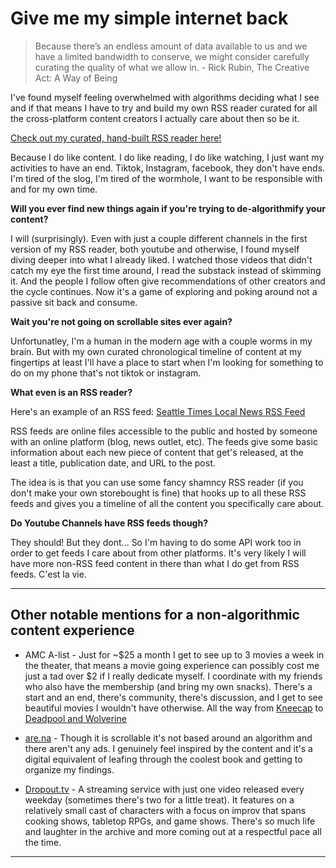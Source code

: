 # Give me my simple internet back

> Because there’s an endless amount of data available to us and we have a limited bandwidth to conserve, we might consider carefully curating the quality of what we allow in. - Rick Rubin, The Creative Act: A Way of Being

I've found myself feeling overwhelmed with algorithms deciding what I see and if that means I have to try and build my own RSS reader curated for all the cross-platform content creators I actually care about then so be it.

[Check out my curated, hand-built RSS reader here!]()

Because I do like content. I do like reading, I do like watching, I just want my activities to have an end. Tiktok, Instagram, facebook, they don't have ends. I'm tired of the slog, I'm tired of the wormhole, I want to be responsible with and for my own time.

**Will you ever find new things again if you're trying to de-algorithmify your content?**

I will (surprisingly). Even with just a couple different channels in the first version of my RSS reader, both youtube and otherwise, I found myself diving deeper into what I already liked. I watched those videos that didn't catch my eye the first time around, I read the substack instead of skimming it. And the people I follow often give recommendations of other creators and the cycle continues. Now it's a game of exploring and poking around not a passive sit back and consume.

**Wait you're not going on scrollable sites ever again?**

Unfortunatley, I'm a human in the modern age with a couple worms in my brain. But with my own curated chronological timeline of content at my fingertips at least I'll have a place to start when I'm looking for something to do on my phone that's not tiktok or instagram.

**What even is an RSS reader?**

Here's an example of an RSS feed: [Seattle Times Local News RSS Feed](https://www.seattletimes.com/seattle-news/feed/)

RSS feeds are online files accessible to the public and hosted by someone with an online platform (blog, news outlet, etc). The feeds give some basic information about each new piece of content that get's released, at the least a title, publication date, and URL to the post.

The idea is is that you can use some fancy shamncy RSS reader (if you don't make your own storebought is fine) that hooks up to all these RSS feeds and gives you a timeline of all the content you specifically care about.

**Do Youtube Channels have RSS feeds though?**

They should! But they dont... So I'm having to do some API work too in order to get feeds I care about from other platforms. It's very likely I will have more non-RSS feed content in there than what I do get from RSS feeds. C'est la vie.



--- 

## Other notable mentions for a non-algorithmic content experience
- AMC A-list - Just for ~$25 a month I get to see up to 3 movies a week in the theater, that means a movie going experience can possibly cost me just a tad over $2 if I really dedicate myself. I coordinate with my friends who also have the membership (and bring my own snacks). There's a start and an end, there's community, there's discussion, and I get to see beautiful movies I wouldn't have otherwise. All the way from [Kneecap](https://www.imdb.com/title/tt27367464/) to [Deadpool and Wolverine](imdb.com/title/tt6263850)

- [are.na](https://www.are.na/) - Though it is scrollable it's not based around an algorithm and there aren't any ads. I genuinely feel inspired by the content and it's a digital equivalent of leafing through the coolest book and getting to organize my findings.

- [Dropout.tv](https://www.dropout.tv/) - A streaming service with just one video released every weekday (sometimes there's two for a little treat). It features on a relatively small cast of characters with a focus on improv that spans cooking shows, tabletop RPGs, and game shows. There's so much life and laughter in the archive and more coming out at a respectful pace all the time.

---
